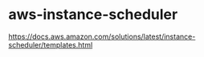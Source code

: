 # aws-instance-scheduler
https://docs.aws.amazon.com/solutions/latest/instance-scheduler/templates.html
